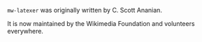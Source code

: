 `mw-latexer` was originally written by C. Scott Ananian.

It is now maintained by the Wikimedia Foundation and volunteers everywhere.
